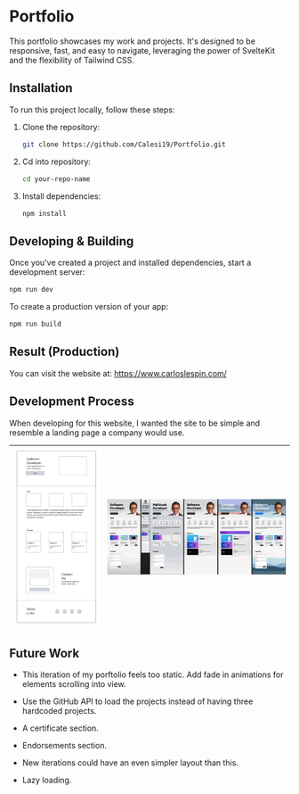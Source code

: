 # Portfolio

This portfolio showcases my work and projects. It's designed to be responsive, fast, and easy to navigate, leveraging the power of SvelteKit and the flexibility of Tailwind CSS.



## Installation

To run this project locally, follow these steps:

1. Clone the repository:
   ```bash
   git clone https://github.com/Calesi19/Portfolio.git
   ```
2. Cd into repository:
    ```bash
    cd your-repo-name
    ```
3. Install dependencies:
    ```bash
    npm install
    ```

## Developing & Building

Once you've created a project and installed dependencies, start a development server:

```bash
npm run dev
```

To create a production version of your app:

```bash
npm run build
```

## Result (Production)

You can visit the website at: https://www.carloslespin.com/




## Development Process

When developing for this website, I wanted the site to be simple and resemble a landing page a company would use.

| ![Wirefame](docs/wireframe.png)      | ![Figma Prototype](docs/figma.png)      |
| -------------- | -------------- |

## Future Work

* This iteration of my porftolio feels too static. Add fade in animations for elements scrolling into view.

* Use the GitHub API to load the projects instead of having three hardcoded projects.

* A certificate section.

* Endorsements section.

* New iterations could have an even simpler layout than this.

* Lazy loading.
